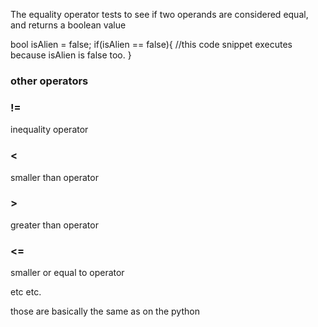 The equality operator tests to see if two operands are considered equal, and returns a boolean value

bool isAlien = false;
if(isAlien == false){
	//this code snippet executes because isAlien is false too.
}

### other operators

### != 
inequality operator

### <
smaller than operator

### >
greater than operator

### <=
smaller or equal to operator

etc etc.

those are basically the same as on the python
